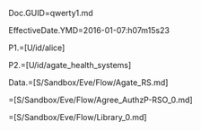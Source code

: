 Doc.GUID=qwerty1.md

EffectiveDate.YMD=2016-01-07:h07m15s23

P1.=[U/id/alice]

P2.=[U/id/agate_health_systems]

Data.=[S/Sandbox/Eve/Flow/Agate_RS.md]

=[S/Sandbox/Eve/Flow/Agree_AuthzP-RSO_0.md]

=[S/Sandbox/Eve/Flow/Library_0.md]
